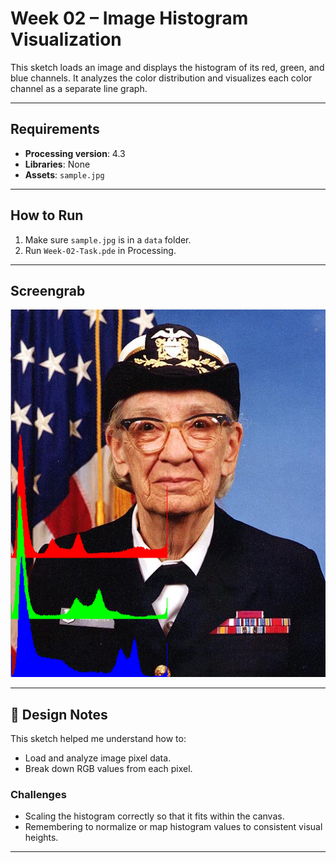 # Week 02 – Image Histogram Visualization

This sketch loads an image and displays the histogram of its red, green, and blue channels. It analyzes the color distribution and visualizes each color channel as a separate line graph.

---

## Requirements

- **Processing version**: 4.3  
- **Libraries**: None  
- **Assets**: `sample.jpg`

---

## How to Run

1. Make sure `sample.jpg` is in a `data` folder.
2. Run `Week-02-Task.pde` in Processing.

---

## Screengrab

![Week2 Output](<屏幕截图 2025-03-20 220852.png>)

---

## 📝 Design Notes

This sketch helped me understand how to:

- Load and analyze image pixel data.
- Break down RGB values from each pixel.

### Challenges

- Scaling the histogram correctly so that it fits within the canvas.
- Remembering to normalize or map histogram values to consistent visual heights.

---
